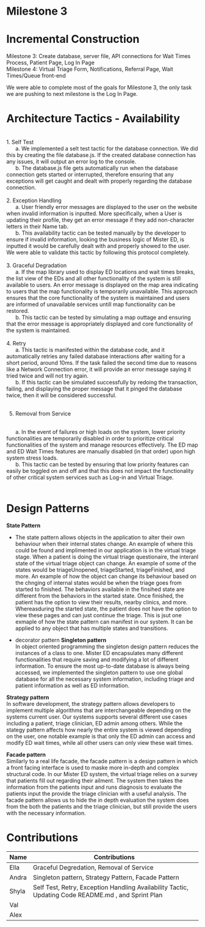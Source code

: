 # Milestone 3

# Incremental Construction

Milestone 3: Create database, server file, API connections for Wait Times Process, Patient Page, Log In Page
<br>
Milestone 4: Virtual Triage Form, Notifications, Referral Page, Wait Times/Queue front-end
<br>

We were able to complete most of the goals for Milestone 3, the only task we are pushing to next milestone is the Log In Page.
<br>
# Architecture Tactics - Availability

<br> 
1. Self Test 
<br>
      a. We implemented a selt test tactic for the database connection. We did this by creating the file database.js. If the created database connection has any issues, it will output an error 
        log to the console.
   <br>
      b. The database.js file gets automatically run when the database connection gets started or interrupted, therefore ensuring that any exceptions will get caught and dealt with properly 
        regarding the database connection.
   <br>
   <br>
2. Exception Handling
<br>
      a. User friendly error messages are displayed to the user on the website when invalid information is inputted. More specifically, when a User is updating their profile, they get an error 
        message if they add non-character letters in their Name tab. 
   <br>
      b. This availability tactic can be tested manually by the developer to ensure if invalid information, looking the business logic of Mister ED, is inputted it would be carefully dealt with and properly showed to the user. We were able to validate this tactic by following this protocol completely.
   <br>
   <br>
3. Graceful Degradation
<br>
      a. If the map library used to display ED locations and wait times breaks, the list view of the EDs and all other functionality of the system is still available to users. An error message is displayed on the map area indicating to users that the map functionality is temporarily unavailable. This approach ensures that the core functionality of the system is maintained and users are informed of unavailable services untill map functionality can be restored. 
   <br>
      b. This tactic can be tested by simulating a map outtage and ensuring that the error message is appropriately displayed and core functionality of the system is maintained. 
   <br>
   <br>
4. Retry
<br>
      a. This tactic is manifested within the database code, and it automatically retries any failed database interactions after waiting for a short period, around 10ms. If the task failed the second time due to reasons like a Network Connection error, it will provide an error message saying it tried twice and will not try again.
   <br>
      b. If this tactic can be simulated successfully by redoing the transaction, failing, and displaying the proper message that it pinged the database twice, then it will be considered successful. 
   <br>
   <br>
   
5. Removal from Service
<br>
      a. In the event of failures or high loads on the system, lower priority functionalities are temporarily disabled in order to prioritize critical functionalities of the system and manage resources effectively. The ED map and ED Wait Times features are manually disabled (in that order) upon high system stress loads. 
   <br>
      b. This tactic can be tested by ensuring that low priority features can easily be toggled on and off and that this does not impact the functionality of other critical system services such as Log-in and Virtual Triage. 
   <br>
   <br>
  
# Design Patterns
**State Pattern** 
- The state pattern allows objects in the application to alter their own behaviour when their internal states change. An example of where this could be found and implimented in our application is in the virtual triage stage. When a patient is doing the virtual triage questionaire, the interanl state of the virtual triage object can change. An example of some of the states would be triageUnopened, triageStarted, triageFinished, and more. An example of how the object can change its behaviour based on the chnging of internal states would be when the triage goes from started to finished. The behaviors available in the finsihed state are different from the behaviors in the started state. Once finished, the patient has the option to view their results, nearby clinics, and more. Whereasduring the started state, the patient does not have the option to view these pages and can just continue the triage. This is jsut one exmaple of how the state pattern can manifest in our system. It can be applied to any object that has multiple states and transitions.


- decorator pattern
**Singleton pattern** <br>
In object oriented programming the singleton design pattern reduces the instances of a class to one. Mister ED encapsulates many different functionalities that require saving and modifying a lot of different information. To ensure the most up-to-date database is always being accessed, we implemented the singleton pattern to use one global database for all the necessary system information, including triage and patient information as well as ED information. <br>

**Strategy pattern** <br>
In software development, the strategy pattern allows developers to implement multiple algorithms that are interchangeable depending on the systems current user. Our systems supports several different use cases including a patient, triage clinician, ED admin among others. While the stategy pattern affects how nearly the entire system is viewed depending on the user, one notable example is that only the ED admin can access and modify ED wait times, while all other users can only view these wait times. <br>

**Facade pattern** <br>
Similarly to a real life facade, the facade pattern is a design pattern in which a front facing interface is used to maske more in-depth and complex structural code. In our Mister ED system, the virtual triage relies on a survey that patients fill out regarding their ailment. The system then takes the information from the patients input and runs diagnosis to evaluate the patients input the provide the triage clinician with a useful analysis. The facade pattern allows us to hide the in depth evaluation the system does from the both the patients and the triage clinician, but still provide the users with the necessary information. <br>


# Contributions

| Name | Contributions | 
| ----------- | ---------------------- |
| Ella | Graceful Degredation, Removal of Service |
| Andra | Singleton pattern, Strategy Pattern, Facade Pattern |
| Shyla | Self Test, Retry, Exception Handling Availability Tactic, Updating Code README.md , and Sprint Plan |
| Val | | 
| Alex | |
